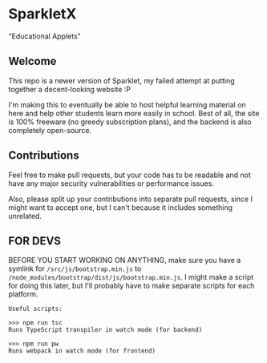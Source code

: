 # SparkletX
"Educational Applets"

## Welcome
This repo is a newer version of Sparklet, my failed
attempt at putting together a decent-looking website :P

I'm making this to eventually be able to host helpful
learning material on here and help other students
learn more easily in school. Best of all, the site is
100% freeware (no greedy subscription plans), and the
backend is also completely open-source.

## Contributions
Feel free to make pull requests, but your code has to be
readable and not have any major security
vulnerabilities or performance issues.

Also, please split up your contributions into separate
pull requests, since I might want to accept one, but I
can't because it includes something unrelated.

## FOR DEVS
BEFORE YOU START WORKING ON ANYTHING, make sure you have a symlink for
`/src/js/bootstrap.min.js` to `/node_modules/bootstrap/dist/js/bootstrap.min.js`.
I might make a script for doing this later, but I'll probably have to make separate
scripts for each platform.

	Useful scripts:

	>>> npm run tsc
	Runs TypeScript transpiler in watch mode (for backend)
 
	>>> npm run pw
	Runs webpack in watch mode (for frontend)
